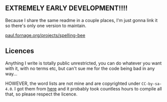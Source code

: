 ## EXTREMELY EARLY DEVELOPMENT!!!!

Because I share the same readme in a couple places, I'm just gonna link it so there's only one version to maintain.

[paul.fornage.org/projects/spelling-bee](https://paul.fornage.org/projects/spelling-bee/)

## Licences

Anything I write is totally public unrestricted, you can do whatever you want with it, with no terms etc, but can't sue me for the code being bad in any way...

HOWEVER, the word lists are not mine and are copyrighted under `CC-by-sa-4.0`. I got them from [here](https://github.com/hermitdave/FrequencyWords/tree/master?tab=readme-ov-file) and it probably took countless hours to compile all that, so please respect the licence.
